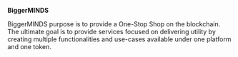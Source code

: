 **BiggerMINDS**

BiggerMINDS purpose is to provide a One-Stop Shop on the blockchain. 
The ultimate goal is to provide services focused on delivering utility 
by creating multiple functionalities and use-cases available
under one platform and one token.
